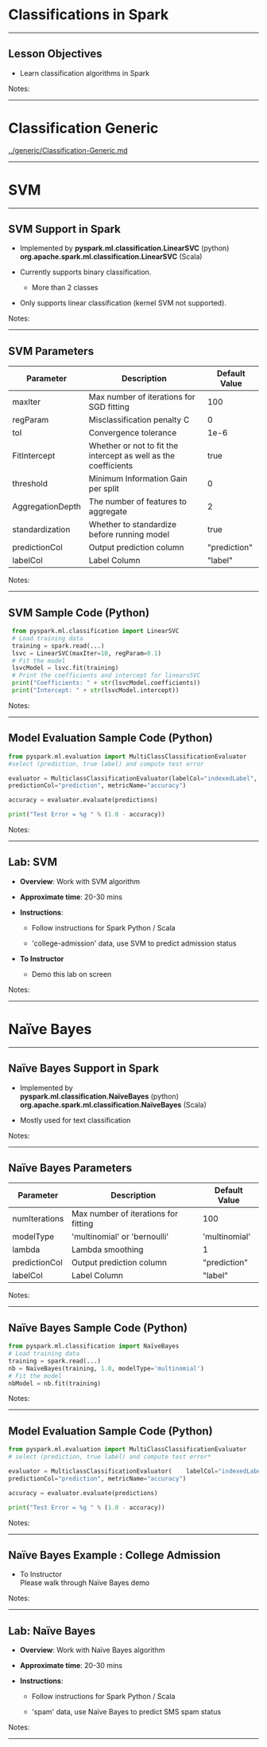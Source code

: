 # Classifications in Spark
---


## Lesson Objectives


 * Learn classification algorithms in Spark

Notes:

---

# Classification Generic

[../generic/Classification-Generic.md](../generic/Classification-Generic.md)



---

# SVM

---

## SVM Support in Spark


 * Implemented by  **pyspark.ml.classification.LinearSVC**    (python) **org.apache.spark.ml.classification.LinearSVC**   (Scala)

 * Currently supports binary classification.

     - More than 2 classes

 * Only supports linear classification (kernel SVM not supported).

Notes:



---

## SVM Parameters

| Parameter        | Description                                                      | Default Value |
|------------------|------------------------------------------------------------------|---------------|
| maxIter          | Max number of iterations for SGD  fitting                        | 100           |
| regParam         | Misclassification  penalty C                                     | 0             |
| tol              | Convergence tolerance                                            | 1e-6          |
| FitIntercept     | Whether or not to  fit the intercept as well as the coefficients | true          |
| threshold        | Minimum Information Gain per split                               | 0             |
| AggregationDepth | The number of features to aggregate                              | 2             |
| standardization  | Whether to standardize  before running model                     | true          |
| predictionCol    | Output  prediction column                                        | "prediction"  |
| labelCol         | Label  Column                                                    | "label"       |


Notes:



---

## SVM Sample Code (Python)
```python
 from pyspark.ml.classification import LinearSVC  
 # Load training data
 training = spark.read(...)
 lsvc = LinearSVC(maxIter=10, regParam=0.1)
 # Fit the model  
 lsvcModel = lsvc.fit(training)
 # Print the coefficients and intercept for linearsSVC
 print("Coefficients: " + str(lsvcModel.coefficients))
 print("Intercept: " + str(lsvcModel.intercept))
 ```

Notes:




---

## Model Evaluation Sample Code (Python)
```python
from pyspark.ml.evaluation import MultiClassClassificationEvaluator  
#select (prediction, true label) and compute test error

evaluator = MulticlassClassificationEvaluator(labelCol="indexedLabel", \
predictionCol="prediction", metricName="accuracy")

accuracy = evaluator.evaluate(predictions)

print("Test Error = %g " % (1.0 - accuracy))
```
<!-- {"left" : 0, "top" : 0.9, "height" : 2.13, "width" : 10.25} -->

Notes:




---

## Lab: SVM


 *  **Overview**: Work with SVM algorithm

 *  **Approximate time**: 20-30 mins

 *  **Instructions**:

     - Follow instructions for Spark Python / Scala

     - 'college-admission' data, use SVM to predict admission status

 *  **To Instructor**

     - Demo this lab on screen

Notes:




---

# Naïve Bayes

---
## Naïve Bayes Support in Spark


 * Implemented by  
 **pyspark.ml.classification.NaïveBayes**  (python)
 **org.apache.spark.ml.classification.NaïveBayes**  (Scala)

 * Mostly used for text classification

Notes:



---

## Naïve Bayes Parameters

| **Parameter** | **Description**                      | **Default Value** |
|---------------|--------------------------------------|-------------------|
| numIterations | Max number of iterations for fitting | 100               |
| modelType     | 'multinomial' or 'bernoulli'         | 'multinomial'     |
| lambda        | Lambda smoothing                     | 1                 |
| predictionCol | Output prediction column             | "prediction"      |
| labelCol      | Label Column                         | "label"           |


Notes:



---

## Naïve Bayes Sample Code (Python)
```python
from pyspark.ml.classification import NaïveBayes  
# Load training data
training = spark.read(...)
nb = NaïveBayes(training, 1.0, modelType='multinomial')
# Fit the model  
nbModel = nb.fit(training)
```
Notes:




---

## Model Evaluation Sample Code (Python)
```python
from pyspark.ml.evaluation import MultiClassClassificationEvaluator
# select (prediction, true label) and compute test error*

evaluator = MulticlassClassificationEvaluator(    labelCol="indexedLabel", \
predictionCol="prediction", metricName="accuracy")

accuracy = evaluator.evaluate(predictions)

print("Test Error = %g " % (1.0 - accuracy))
```
Notes:

---

## Naïve Bayes Example : College Admission


 * To Instructor <br/>
 Please walk through Naïve Bayes demo

Notes:



---

## Lab: Naïve Bayes


 *  **Overview**: Work with Naïve Bayes algorithm

 *  **Approximate time**: 20-30 mins

 *  **Instructions**:

     - Follow instructions for Spark Python / Scala

     - 'spam' data, use Naïve Bayes to predict SMS spam status


Notes:

---
